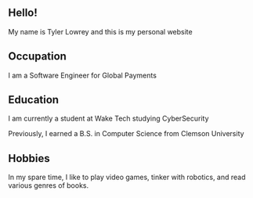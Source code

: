 ## Hello!
My name is Tyler Lowrey and this is my personal website

## Occupation
I am a Software Engineer for Global Payments

## Education
I am currently a student at Wake Tech studying CyberSecurity

Previously, I earned a B.S. in Computer Science from Clemson University

## Hobbies
In my spare time, I like to play video games, tinker with robotics, and read various genres of books. 
